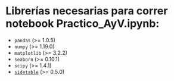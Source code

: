 # **Librerías necesarias para correr notebook Practico_AyV.ipynb:**
* ``pandas`` (>= 1.0.5)
* ``numpy`` (>= 1.19.0)
* ``matplotlib`` (>= 3.2.2)
* ``seaborn`` (>= 0.10.1)
* ``scipy`` (>= 1.4.1)
* [``sidetable``](https://github.com/chris1610/sidetable) (>= 0.5.0)
